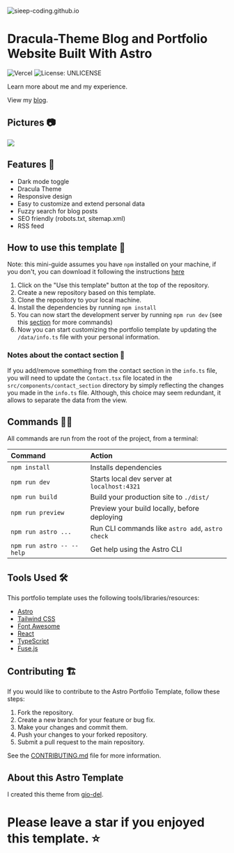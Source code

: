 ![sieep-coding.github.io](https://socialify.git.ci/sieep-coding/sieep-coding.github.io/image?description=1&font=Bitter&language=1&name=1&owner=1&pattern=Charlie%20Brown&stargazers=1&theme=Dark)

# Dracula-Theme Blog and Portfolio Website Built With Astro

![Vercel](https://vercelbadge.vercel.app/api/sieep-coding/sieep-coding.github.io) ![License: UNLICENSE](https://img.shields.io/badge/License-UNLICENSE-blue.svg)

Learn more about me and my experience.

View my [blog](https://nickstambaugh.vercel.app/posts/).

## Pictures :camera:

![](https://)

## Features :open_hands:

- Dark mode toggle
- Dracula Theme
- Responsive design
- Easy to customize and extend personal data
- Fuzzy search for blog posts
- SEO friendly (robots.txt, sitemap.xml)
- RSS feed

## How to use this template :toolbox:

Note: this mini-guide assumes you have `npm` installed on your machine, if you don't, you can download it following the instructions [here](https://docs.npmjs.com/downloading-and-installing-node-js-and-npm)

1. Click on the "Use this template" button at the top of the repository.
2. Create a new repository based on this template.
3. Clone the repository to your local machine.
4. Install the dependencies by running `npm install`
5. You can now start the development server by running `npm run dev` (see this [section](#16-commands-genie_man) for more commands)
6. Now you can start customizing the portfolio template by updating the `/data/info.ts` file with your personal information.

### Notes about the contact section :email:

If you add/remove something from the contact section in the `info.ts` file, you will need to update the `Contact.tsx` file located in the `src/components/contact_section` directory by simply reflecting the changes you made in the `info.ts` file. Although, this choice may seem redundant, it allows to separate the data from the view.

## Commands :genie_man:

All commands are run from the root of the project, from a terminal:

| Command                   | Action                                           |
| :------------------------ | :----------------------------------------------- |
| `npm install`             | Installs dependencies                            |
| `npm run dev`             | Starts local dev server at `localhost:4321`      |
| `npm run build`           | Build your production site to `./dist/`          |
| `npm run preview`         | Preview your build locally, before deploying     |
| `npm run astro ...`       | Run CLI commands like `astro add`, `astro check` |
| `npm run astro -- --help` | Get help using the Astro CLI                     |

## Tools Used :hammer_and_wrench:

This portfolio template uses the following tools/libraries/resources:

- [Astro](https://astro.build/)
- [Tailwind CSS](https://tailwindcss.com/)
- [Font Awesome](https://fontawesome.com/)
- [React](https://reactjs.org/)
- [TypeScript](https://www.typescriptlang.org/)
- [Fuse.js](https://fusejs.io/)

## Contributing :building_construction:

If you would like to contribute to the Astro Portfolio Template, follow these steps:

1. Fork the repository.
2. Create a new branch for your feature or bug fix.
3. Make your changes and commit them.
4. Push your changes to your forked repository.
5. Submit a pull request to the main repository.

See the [CONTRIBUTING.md](CONTRIBUTING.md) file for more information.

## About this Astro Template

I created this theme from [gio-del](https://github.com/gio-del/Astro-Theme-Astroway).

# Please leave a star if you enjoyed this template. ⭐
